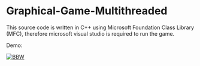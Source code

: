 # Graphical-Game-Multithreaded

This source code is written in C++ using Microsoft Foundation Class Library (MFC), therefore microsoft visual studio
is required to run the game.

Demo:

[![BBW](https://img.youtube.com/vi/mtQbwJexBWU/0.jpg)](https://www.youtube.com/watch?v=mtQbwJexBWU)
